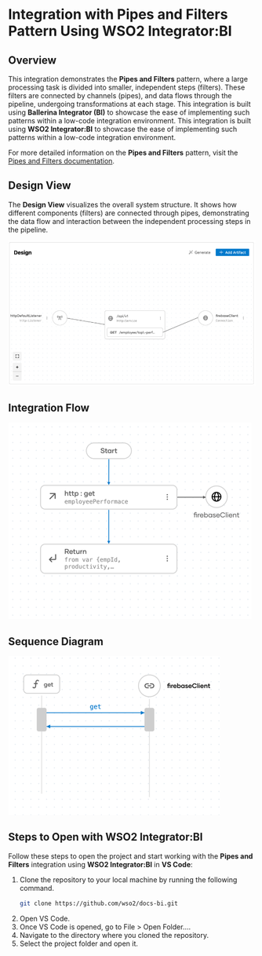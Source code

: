 # Integration with Pipes and Filters Pattern Using WSO2 Integrator:BI

## Overview

This integration demonstrates the **Pipes and Filters** pattern, where a large processing task is divided into smaller, independent steps (filters). These filters are connected by channels (pipes), and data flows through the pipeline, undergoing transformations at each stage. This integration is built using **Ballerina Integrator (BI)** to showcase the ease of implementing such patterns within a low-code integration environment.
This integration is built using **WSO2 Integrator:BI** to showcase the ease of implementing such patterns within a low-code integration environment.

For more detailed information on the **Pipes and Filters** pattern, visit the [Pipes and Filters documentation](https://www.enterpriseintegrationpatterns.com/patterns/messaging/PipesAndFilters.html).

## Design View

The **Design View** visualizes the overall system structure. It shows how different components (filters) are connected through pipes, demonstrating the data flow and interaction between the independent processing steps in the pipeline.

![Design View](design-view.png)

## Integration Flow

![Flow Diagram](flow.png)

## Sequence Diagram

![Flow Diagram](sequence.png)

## Steps to Open with WSO2 Integrator:BI

Follow these steps to open the project and start working with the **Pipes and Filters** integration using **WSO2 Integrator:BI** in **VS Code**:

1. Clone the repository to your local machine by running the following command.
   ```bash
   git clone https://github.com/wso2/docs-bi.git

2. Open VS Code.
3. Once VS Code is opened, go to File > Open Folder....
4. Navigate to the directory where you cloned the repository.
5. Select the project folder and open it.
